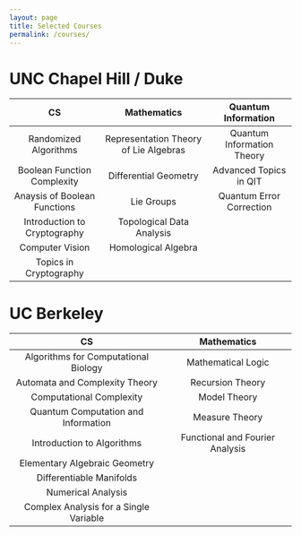 ```yaml
---
layout: page
title: Selected Courses
permalink: /courses/
---
```


# UNC Chapel Hill / Duke

|CS | Mathematics | Quantum Information |
| :------------: | :-----------: | :-----------: |
|Randomized Algorithms     |  Representation Theory of Lie Algebras              | Quantum Information Theory |
|Boolean Function Complexity   |   Differential Geometry   | Advanced Topics in QIT |
| Anaysis of Boolean Functions   |  Lie Groups  | Quantum Error Correction |
| Introduction to Cryptography      | Topological Data Analysis | |
| Computer Vision |Homological Algebra | |
| Topics in Cryptography | |


# UC Berkeley

CS  | Mathematics |
:---:|          :---:|
Algorithms for Computational Biology | Mathematical Logic |
Automata and Complexity Theory | Recursion Theory |
Computational Complexity | Model Theory |
Quantum Computation and Information| Measure Theory
Introduction to Algorithms | Functional and Fourier Analysis |
| Elementary Algebraic Geometry
|Differentiable Manifolds|
|Numerical Analysis|
|Complex Analysis for a Single Variable|
